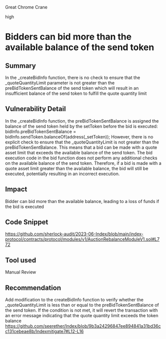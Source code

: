 Great Chrome Crane

high

# Bidders can bid more than the available balance of the send token

## Summary
In the _createBidInfo function, there is no  check to ensure that the _quoteQuantityLimit parameter is not greater than the preBidTokenSentBalance of the send token which will result in an insufficient balance of the send token to fulfill the quote quantity limit
## Vulnerability Detail
In the _createBidInfo function, the preBidTokenSentBalance is assigned the balance of the send token held by the setToken before the bid is executed: bidInfo.preBidTokenSentBalance = bidInfo.sendToken.balanceOf(address(_setToken));
However, there is no explicit check to ensure that the _quoteQuantityLimit is not greater than the preBidTokenSentBalance. This means that a bid can be made with a quote asset limit that exceeds the available balance of the send token.
The bid execution code in the bid function does not perform any additional checks on the available balance of the send token. Therefore, if a bid is made with a quote asset limit greater than the available balance, the bid will still be executed, potentially resulting in an incorrect execution.
## Impact
Bidder can bid more than the available balance, leading to a loss of funds if the bid is executed
## Code Snippet
https://github.com/sherlock-audit/2023-06-Index/blob/main/index-protocol/contracts/protocol/modules/v1/AuctionRebalanceModuleV1.sol#L772
## Tool used

Manual Review

## Recommendation
Add modification to the createBidInfo  function to  verify whether the _quoteQuantityLimit is less than or equal to the preBidTokenSentBalance of the send token. If the condition is not met, it will revert the transaction with an error message indicating that the quote quantity limit exceeds the token balance
https://github.com/seerether/Index/blob/9b3a24296847ee894841a31bd36cc131cebeae8b/Indexmitigate7#L12-L16

